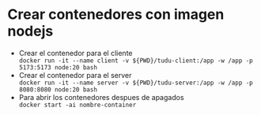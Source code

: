 <h1>Crear contenedores con imagen nodejs</h1>
<ul>
  <li>Crear el contenedor para el cliente</li>
  <code>docker run -it --name client -v ${PWD}/tudu-client:/app -w /app -p 5173:5173 node:20 bash</code>
  <li>Crear el contenedor para el server</li>
  <code>docker run -it --name server -v ${PWD}/tudu-server:/app -w /app -p 8080:8080 node:20 bash</code>
  <li>Para abrir los contenedores despues de apagados</li>
  <code>docker start -ai nombre-container</code>
</ul>
